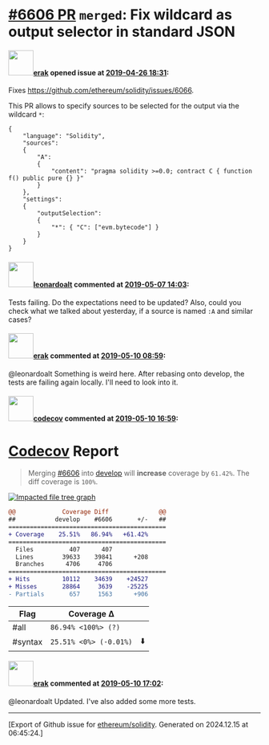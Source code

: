 # [\#6606 PR](https://github.com/ethereum/solidity/pull/6606) `merged`: Fix wildcard as output selector in standard JSON

#### <img src="https://avatars.githubusercontent.com/u/20012009?u=61e903cf16bc5f3353db1d571401e2e71b6f61ed&v=4" width="50">[erak](https://github.com/erak) opened issue at [2019-04-26 18:31](https://github.com/ethereum/solidity/pull/6606):

Fixes https://github.com/ethereum/solidity/issues/6066.

This PR allows to specify sources to be selected for the output via the wildcard `*`:
```
{
	"language": "Solidity",
	"sources":
	{
		"A":
		{
			"content": "pragma solidity >=0.0; contract C { function f() public pure {} }"
		}
	},
	"settings":
	{
		"outputSelection":
		{
			"*": { "C": ["evm.bytecode"] }
		}
	}
}
```


#### <img src="https://avatars.githubusercontent.com/u/504195?u=ce2facd14af9fd474ebff49f0d44891f56f7500f&v=4" width="50">[leonardoalt](https://github.com/leonardoalt) commented at [2019-05-07 14:03](https://github.com/ethereum/solidity/pull/6606#issuecomment-490093601):

Tests failing. Do the expectations need to be updated?
Also, could you check what we talked about yesterday, if a source is named `:A` and similar cases?

#### <img src="https://avatars.githubusercontent.com/u/20012009?u=61e903cf16bc5f3353db1d571401e2e71b6f61ed&v=4" width="50">[erak](https://github.com/erak) commented at [2019-05-10 08:59](https://github.com/ethereum/solidity/pull/6606#issuecomment-491215535):

@leonardoalt Something is weird here. After rebasing onto develop, the tests are failing again locally. I'll need to look into it.

#### <img src="https://avatars.githubusercontent.com/in/254?v=4" width="50">[codecov](https://github.com/apps/codecov) commented at [2019-05-10 16:59](https://github.com/ethereum/solidity/pull/6606#issuecomment-491359026):

# [Codecov](https://codecov.io/gh/ethereum/solidity/pull/6606?src=pr&el=h1) Report
> Merging [#6606](https://codecov.io/gh/ethereum/solidity/pull/6606?src=pr&el=desc) into [develop](https://codecov.io/gh/ethereum/solidity/commit/ea637f20973e245d9f203f3f990b26e7a8f58b3f?src=pr&el=desc) will **increase** coverage by `61.42%`.
> The diff coverage is `100%`.

[![Impacted file tree graph](https://codecov.io/gh/ethereum/solidity/pull/6606/graphs/tree.svg?width=650&token=87PGzVEwU0&height=150&src=pr)](https://codecov.io/gh/ethereum/solidity/pull/6606?src=pr&el=tree)

```diff
@@             Coverage Diff              @@
##           develop    #6606       +/-   ##
============================================
+ Coverage    25.51%   86.94%   +61.42%     
============================================
  Files          407      407               
  Lines        39633    39841      +208     
  Branches      4706     4706               
============================================
+ Hits         10112    34639    +24527     
+ Misses       28864     3639    -25225     
- Partials       657     1563      +906
```

| Flag | Coverage Δ | |
|---|---|---|
| #all | `86.94% <100%> (?)` | |
| #syntax | `25.51% <0%> (-0.01%)` | :arrow_down: |

#### <img src="https://avatars.githubusercontent.com/u/20012009?u=61e903cf16bc5f3353db1d571401e2e71b6f61ed&v=4" width="50">[erak](https://github.com/erak) commented at [2019-05-10 17:02](https://github.com/ethereum/solidity/pull/6606#issuecomment-491359895):

@leonardoalt Updated. I've also added some more tests.


-------------------------------------------------------------------------------



[Export of Github issue for [ethereum/solidity](https://github.com/ethereum/solidity). Generated on 2024.12.15 at 06:45:24.]
